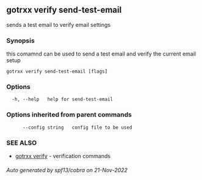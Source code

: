 ## gotrxx verify send-test-email

sends a test email to verify email settings

### Synopsis

this comamnd can be used to send a test email and verify the current email setup

```
gotrxx verify send-test-email [flags]
```

### Options

```
  -h, --help   help for send-test-email
```

### Options inherited from parent commands

```
      --config string   config file to be used
```

### SEE ALSO

* [gotrxx verify](/cli/gotrxx_verify.md)	 - verification commands

###### Auto generated by spf13/cobra on 21-Nov-2022
